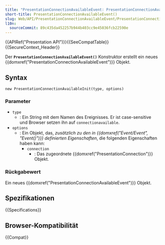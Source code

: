 ```yaml
---
title: "PresentationConnectionAvailableEvent: PresentationConnectionAvailableEvent() Konstruktor"
short-title: PresentationConnectionAvailableEvent()
slug: Web/API/PresentationConnectionAvailableEvent/PresentationConnectionAvailableEvent
l10n:
  sourceCommit: 89c435da452257b944b403cc9e45036fcb22590e
---
```


{{APIRef("Presentation API")}}{{SeeCompatTable}}{{SecureContext_Header}}

Der **`PresentationConnectionAvailableEvent()`** Konstruktor erstellt ein neues {{domxref("PresentationConnectionAvailableEvent")}} Objekt.

## Syntax

```js-nolint
new PresentationConnectionAvailableInit(type, options)
```

### Parameter

- `type`
  - : Ein String mit dem Namen des Ereignisses.
    Er ist case-sensitive und Browser setzen ihn auf `connectionavailable`.
- `options`
  - : Ein Objekt, das, _zusätzlich zu den in {{domxref("Event/Event", "Event()")}} definierten Eigenschaften_, die folgenden Eigenschaften haben kann:
    - `connection`
      - : Das zugeordnete {{domxref("PresentationConnection")}} Objekt.

### Rückgabewert

Ein neues {{domxref("PresentationConnectionAvailableEvent")}} Objekt.

## Spezifikationen

{{Specifications}}

## Browser-Kompatibilität

{{Compat}}
